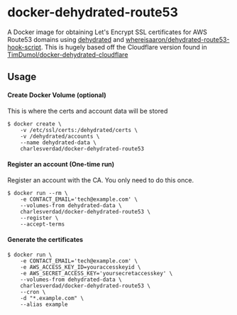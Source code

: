 # docker-dehydrated-route53

A Docker image for obtaining Let's Encrypt SSL certificates for AWS Route53 domains using [dehydrated](https://github.com/lukas2511/dehydrated) and [whereisaaron/dehydrated-route53-hook-script](https://github.com/whereisaaron/dehydrated-route53-hook-script). This is hugely based off the Cloudflare version found in [TimDumol/docker-dehydrated-cloudflare](https://github.com/TimDumol/docker-dehydrated-cloudflare)

## Usage

#### Create Docker Volume (optional)

This is where the certs and account data will be stored

```
$ docker create \
    -v /etc/ssl/certs:/dehydrated/certs \
    -v /dehydrated/accounts \
    --name dehydrated-data \
    charlesverdad/docker-dehydrated-route53
```

#### Register an account (One-time run)
Register an account with the CA. You only need to do this once.

```
$ docker run --rm \
    -e CONTACT_EMAIL='tech@example.com' \
    --volumes-from dehydrated-data \
    charlesverdad/docker-dehydrated-route53 \
    --register \
    --accept-terms
```

#### Generate the certificates

```
$ docker run \
    -e CONTACT_EMAIL='tech@example.com' \
    -e AWS_ACCESS_KEY_ID=youraccesskeyid \
    -e AWS_SECRET_ACCESS_KEY='yoursecretaccesskey' \
    --volumes-from dehydrated-data \
    charlesverdad/docker-dehydrated-route53 \
    --cron \
    -d "*.example.com" \
    --alias example

```


